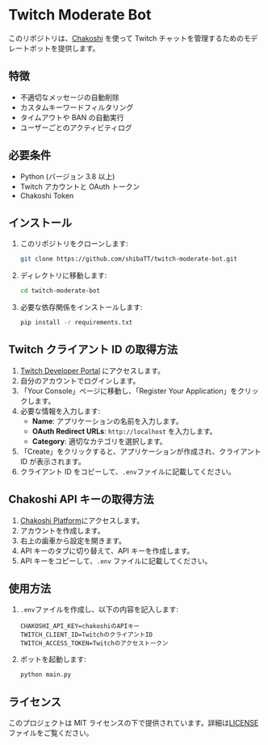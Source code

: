 # Twitch Moderate Bot

このリポジトリは、[Chakoshi](https://chakoshi.ntt.com/) を使って Twitch チャットを管理するためのモデレートボットを提供します。

## 特徴

-   不適切なメッセージの自動削除
-   カスタムキーワードフィルタリング
-   タイムアウトや BAN の自動実行
-   ユーザーごとのアクティビティログ

## 必要条件

-   Python (バージョン 3.8 以上)
-   Twitch アカウントと OAuth トークン
-   Chakoshi Token

## インストール

1. このリポジトリをクローンします:
    ```bash
    git clone https://github.com/shibaTT/twitch-moderate-bot.git
    ```
2. ディレクトリに移動します:
    ```bash
    cd twitch-moderate-bot
    ```
3. 必要な依存関係をインストールします:
    ```bash
    pip install -r requirements.txt
    ```

## Twitch クライアント ID の取得方法

1. [Twitch Developer Portal](https://dev.twitch.tv/) にアクセスします。
2. 自分のアカウントでログインします。
3. 「Your Console」ページに移動し、「Register Your Application」をクリックします。
4. 必要な情報を入力します:
    - **Name**: アプリケーションの名前を入力します。
    - **OAuth Redirect URLs**: `http://localhost` を入力します。
    - **Category**: 適切なカテゴリを選択します。
5. 「Create」をクリックすると、アプリケーションが作成され、クライアント ID が表示されます。
6. クライアント ID をコピーして、`.env`ファイルに記載してください。

## Chakoshi API キーの取得方法

1. [Chakoshi Platform](https://platform.beta.chakoshi.ntt.com/)にアクセスします。
2. アカウントを作成します。
3. 右上の歯車から設定を開きます。
4. API キーのタブに切り替えて、API キーを作成します。
5. API キーをコピーして、`.env` ファイルに記載してください。

## 使用方法

1. `.env`ファイルを作成し、以下の内容を記入します:
    ```
    CHAKOSHI_API_KEY=chakoshiのAPIキー
    TWITCH_CLIENT_ID=TwitchのクライアントID
    TWITCH_ACCESS_TOKEN=Twitchのアクセストークン
    ```
2. ボットを起動します:
    ```bash
    python main.py
    ```

## ライセンス

このプロジェクトは MIT ライセンスの下で提供されています。詳細は[LICENSE](./LICENSE)ファイルをご覧ください。
